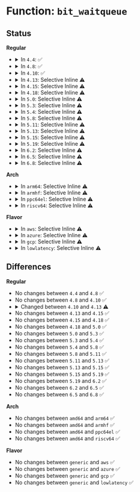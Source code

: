 # Function: <code>bit_waitqueue</code>

## Status
<b>Regular</b>
<ul>
<li>
<details>
<summary>In <code>4.4</code>: ✅</summary>

```c
wait_queue_head_t *bit_waitqueue(void *word, int bit);
```

**Collision:** Unique Global

**Inline:** No

**Transformation:** False

**Instances:**

```
In kernel/sched/wait.c (ffffffff810c36a0)
Location: kernel/sched/wait.c:486
Inline: False
Direct callers:
  - kernel/sched/wait.c:wake_up_bit
  - kernel/sched/wait.c:wake_up_atomic_t
  - kernel/sched/wait.c:out_of_line_wait_on_bit
  - kernel/sched/wait.c:out_of_line_wait_on_bit_timeout
  - kernel/sched/wait.c:out_of_line_wait_on_bit_lock
  - kernel/sched/wait.c:out_of_line_wait_on_atomic_t
  - fs/inode.c:__wait_on_freeing_inode
  - fs/inode.c:inode_dio_wait
  - fs/fs-writeback.c:__inode_wait_for_writeback
  - fs/fs-writeback.c:inode_sleep_on_writeback
  - fs/block_dev.c:blkdev_get
```
**Symbols:**

```
ffffffff810c36a0-ffffffff810c3737: bit_waitqueue (STB_GLOBAL)
```
</details>
</li>
<li>
<details>
<summary>In <code>4.8</code>: ✅</summary>

```c
wait_queue_head_t *bit_waitqueue(void *word, int bit);
```

**Collision:** Unique Global

**Inline:** No

**Transformation:** False

**Instances:**

```
In kernel/sched/wait.c (ffffffff810c7020)
Location: kernel/sched/wait.c:486
Inline: False
Direct callers:
  - kernel/sched/wait.c:wake_up_atomic_t
  - kernel/sched/wait.c:out_of_line_wait_on_atomic_t
  - kernel/sched/wait.c:wake_up_bit
  - kernel/sched/wait.c:out_of_line_wait_on_bit_lock
  - kernel/sched/wait.c:out_of_line_wait_on_bit_timeout
  - kernel/sched/wait.c:out_of_line_wait_on_bit
  - fs/inode.c:inode_dio_wait
  - fs/inode.c:__wait_on_freeing_inode
  - fs/fs-writeback.c:inode_sleep_on_writeback
  - fs/fs-writeback.c:__inode_wait_for_writeback
  - fs/block_dev.c:blkdev_get
```
**Symbols:**

```
ffffffff810c7020-ffffffff810c70c5: bit_waitqueue (STB_GLOBAL)
```
</details>
</li>
<li>
<details>
<summary>In <code>4.10</code>: ✅</summary>

```c
wait_queue_head_t *bit_waitqueue(void *word, int bit);
```

**Collision:** Unique Global

**Inline:** No

**Transformation:** False

**Instances:**

```
In kernel/sched/core.c (ffffffff810ae190)
Location: kernel/sched/core.c:7534
Inline: False
Direct callers:
  - kernel/sched/wait.c:wake_up_atomic_t
  - kernel/sched/wait.c:out_of_line_wait_on_atomic_t
  - kernel/sched/wait.c:wake_up_bit
  - kernel/sched/wait.c:out_of_line_wait_on_bit_lock
  - kernel/sched/wait.c:out_of_line_wait_on_bit_timeout
  - kernel/sched/wait.c:out_of_line_wait_on_bit
  - fs/inode.c:inode_dio_wait
  - fs/inode.c:__wait_on_freeing_inode
  - fs/fs-writeback.c:inode_sleep_on_writeback
  - fs/fs-writeback.c:__inode_wait_for_writeback
  - fs/block_dev.c:blkdev_get
```
**Symbols:**

```
ffffffff810ae190-ffffffff810ae1c3: bit_waitqueue (STB_GLOBAL)
```
</details>
</li>
<li>
<details>
<summary>In <code>4.13</code>: Selective Inline ⚠️</summary>

```c
struct wait_queue_head *bit_waitqueue(void *word, int bit);
```

**Collision:** Unique Global

**Inline:** Selective

**Transformation:** False

**Instances:**

```
In kernel/sched/wait_bit.c (ffffffff810c9cc5)
Location: kernel/sched/wait_bit.c:14
Inline: True
Inline callers:
  - kernel/sched/wait_bit.c:wake_up_atomic_t
  - kernel/sched/wait_bit.c:out_of_line_wait_on_atomic_t
  - kernel/sched/wait_bit.c:wake_up_bit
  - kernel/sched/wait_bit.c:out_of_line_wait_on_bit_lock
  - kernel/sched/wait_bit.c:out_of_line_wait_on_bit_timeout
  - kernel/sched/wait_bit.c:out_of_line_wait_on_bit
Direct callers:
  - fs/inode.c:inode_dio_wait
  - fs/inode.c:__wait_on_freeing_inode
  - fs/fs-writeback.c:inode_sleep_on_writeback
  - fs/fs-writeback.c:__inode_wait_for_writeback
  - fs/block_dev.c:blkdev_get
```
**Symbols:**

```
ffffffff810c9b60-ffffffff810c9b93: bit_waitqueue (STB_GLOBAL)
```
</details>
</li>
<li>
<details>
<summary>In <code>4.15</code>: Selective Inline ⚠️</summary>

```c
struct wait_queue_head *bit_waitqueue(void *word, int bit);
```

**Collision:** Unique Global

**Inline:** Selective

**Transformation:** False

**Instances:**

```
In kernel/sched/wait_bit.c (ffffffff810d14e5)
Location: kernel/sched/wait_bit.c:14
Inline: True
Inline callers:
  - kernel/sched/wait_bit.c:wake_up_atomic_t
  - kernel/sched/wait_bit.c:out_of_line_wait_on_atomic_t
  - kernel/sched/wait_bit.c:wake_up_bit
  - kernel/sched/wait_bit.c:out_of_line_wait_on_bit_lock
  - kernel/sched/wait_bit.c:out_of_line_wait_on_bit_timeout
  - kernel/sched/wait_bit.c:out_of_line_wait_on_bit
Direct callers:
  - fs/inode.c:inode_dio_wait
  - fs/inode.c:__wait_on_freeing_inode
  - fs/fs-writeback.c:inode_sleep_on_writeback
  - fs/fs-writeback.c:__inode_wait_for_writeback
  - fs/block_dev.c:blkdev_get
```
**Symbols:**

```
ffffffff810d1380-ffffffff810d13b3: bit_waitqueue (STB_GLOBAL)
```
</details>
</li>
<li>
<details>
<summary>In <code>4.18</code>: Selective Inline ⚠️</summary>

```c
struct wait_queue_head *bit_waitqueue(void *word, int bit);
```

**Collision:** Unique Global

**Inline:** Selective

**Transformation:** False

**Instances:**

```
In kernel/sched/wait_bit.c (ffffffff810d9a65)
Location: kernel/sched/wait_bit.c:11
Inline: True
Inline callers:
  - kernel/sched/wait_bit.c:wake_up_bit
  - kernel/sched/wait_bit.c:out_of_line_wait_on_bit_lock
  - kernel/sched/wait_bit.c:out_of_line_wait_on_bit_timeout
  - kernel/sched/wait_bit.c:out_of_line_wait_on_bit
Direct callers:
  - fs/inode.c:inode_dio_wait
  - fs/inode.c:__wait_on_freeing_inode
  - fs/fs-writeback.c:inode_sleep_on_writeback
  - fs/fs-writeback.c:__inode_wait_for_writeback
  - fs/block_dev.c:blkdev_get
```
**Symbols:**

```
ffffffff810d98d0-ffffffff810d9903: bit_waitqueue (STB_GLOBAL)
```
</details>
</li>
<li>
<details>
<summary>In <code>5.0</code>: Selective Inline ⚠️</summary>

```c
struct wait_queue_head *bit_waitqueue(void *word, int bit);
```

**Collision:** Unique Global

**Inline:** Selective

**Transformation:** False

**Instances:**

```
In kernel/sched/wait_bit.c (ffffffff810e3565)
Location: kernel/sched/wait_bit.c:11
Inline: True
Inline callers:
  - kernel/sched/wait_bit.c:wake_up_bit
  - kernel/sched/wait_bit.c:out_of_line_wait_on_bit_lock
  - kernel/sched/wait_bit.c:out_of_line_wait_on_bit_timeout
  - kernel/sched/wait_bit.c:out_of_line_wait_on_bit
Direct callers:
  - fs/inode.c:inode_dio_wait
  - fs/inode.c:__wait_on_freeing_inode
  - fs/fs-writeback.c:inode_sleep_on_writeback
  - fs/fs-writeback.c:__inode_wait_for_writeback
  - fs/block_dev.c:blkdev_get
```
**Symbols:**

```
ffffffff810e33d0-ffffffff810e3403: bit_waitqueue (STB_GLOBAL)
```
</details>
</li>
<li>
<details>
<summary>In <code>5.3</code>: Selective Inline ⚠️</summary>

```c
struct wait_queue_head *bit_waitqueue(void *word, int bit);
```

**Collision:** Unique Global

**Inline:** Selective

**Transformation:** False

**Instances:**

```
In kernel/sched/wait_bit.c (ffffffff810ea175)
Location: kernel/sched/wait_bit.c:12
Inline: True
Inline callers:
  - kernel/sched/wait_bit.c:wake_up_bit
  - kernel/sched/wait_bit.c:out_of_line_wait_on_bit_lock
  - kernel/sched/wait_bit.c:out_of_line_wait_on_bit_timeout
  - kernel/sched/wait_bit.c:out_of_line_wait_on_bit
Direct callers:
  - fs/inode.c:inode_dio_wait
  - fs/inode.c:__wait_on_freeing_inode
  - fs/fs-writeback.c:inode_sleep_on_writeback
  - fs/fs-writeback.c:__inode_wait_for_writeback
  - fs/block_dev.c:bd_start_claiming
```
**Symbols:**

```
ffffffff810e9fe0-ffffffff810ea013: bit_waitqueue (STB_GLOBAL)
```
</details>
</li>
<li>
<details>
<summary>In <code>5.4</code>: Selective Inline ⚠️</summary>

```c
struct wait_queue_head *bit_waitqueue(void *word, int bit);
```

**Collision:** Unique Global

**Inline:** Selective

**Transformation:** False

**Instances:**

```
In kernel/sched/wait_bit.c (ffffffff810f5b45)
Location: kernel/sched/wait_bit.c:12
Inline: True
Inline callers:
  - kernel/sched/wait_bit.c:wake_up_bit
  - kernel/sched/wait_bit.c:out_of_line_wait_on_bit_lock
  - kernel/sched/wait_bit.c:out_of_line_wait_on_bit_timeout
  - kernel/sched/wait_bit.c:out_of_line_wait_on_bit
Direct callers:
  - fs/inode.c:inode_dio_wait
  - fs/inode.c:__wait_on_freeing_inode
  - fs/fs-writeback.c:inode_sleep_on_writeback
  - fs/fs-writeback.c:__inode_wait_for_writeback
  - fs/block_dev.c:bd_start_claiming
```
**Symbols:**

```
ffffffff810f59b0-ffffffff810f59e3: bit_waitqueue (STB_GLOBAL)
```
</details>
</li>
<li>
<details>
<summary>In <code>5.8</code>: Selective Inline ⚠️</summary>

```c
struct wait_queue_head *bit_waitqueue(void *word, int bit);
```

**Collision:** Unique Global

**Inline:** Selective

**Transformation:** False

**Instances:**

```
In kernel/sched/wait_bit.c (ffffffff81bc8f9c)
Location: kernel/sched/wait_bit.c:12
Inline: True
Inline callers:
  - kernel/sched/wait_bit.c:wake_up_bit
  - kernel/sched/wait_bit.c:out_of_line_wait_on_bit_lock
  - kernel/sched/wait_bit.c:out_of_line_wait_on_bit_timeout
  - kernel/sched/wait_bit.c:out_of_line_wait_on_bit
Direct callers:
  - fs/inode.c:inode_dio_wait
  - fs/inode.c:__wait_on_freeing_inode
  - fs/fs-writeback.c:inode_sleep_on_writeback
  - fs/fs-writeback.c:__inode_wait_for_writeback
  - fs/block_dev.c:bd_start_claiming
```
**Symbols:**

```
ffffffff810ff0f0-ffffffff810ff123: bit_waitqueue (STB_GLOBAL)
```
</details>
</li>
<li>
<details>
<summary>In <code>5.11</code>: Selective Inline ⚠️</summary>

```c
struct wait_queue_head *bit_waitqueue(void *word, int bit);
```

**Collision:** Unique Global

**Inline:** Selective

**Transformation:** False

**Instances:**

```
In kernel/sched/wait_bit.c (ffffffff81c41d8c)
Location: kernel/sched/wait_bit.c:12
Inline: True
Inline callers:
  - kernel/sched/wait_bit.c:wake_up_bit
  - kernel/sched/wait_bit.c:out_of_line_wait_on_bit_lock
  - kernel/sched/wait_bit.c:out_of_line_wait_on_bit_timeout
  - kernel/sched/wait_bit.c:out_of_line_wait_on_bit
Direct callers:
  - fs/inode.c:inode_dio_wait
  - fs/inode.c:__wait_on_freeing_inode
  - fs/fs-writeback.c:inode_sleep_on_writeback
  - fs/fs-writeback.c:__inode_wait_for_writeback
  - fs/block_dev.c:bd_prepare_to_claim
  - fs/ext4/fast_commit.c:ext4_fc_wait_committing_inode
```
**Symbols:**

```
ffffffff810fdbf0-ffffffff810fdc23: bit_waitqueue (STB_GLOBAL)
```
</details>
</li>
<li>
<details>
<summary>In <code>5.13</code>: Selective Inline ⚠️</summary>

```c
struct wait_queue_head *bit_waitqueue(void *word, int bit);
```

**Collision:** Unique Global

**Inline:** Selective

**Transformation:** False

**Instances:**

```
In kernel/sched/wait_bit.c (ffffffff81c33cfc)
Location: kernel/sched/wait_bit.c:12
Inline: True
Inline callers:
  - kernel/sched/wait_bit.c:wake_up_bit
  - kernel/sched/wait_bit.c:out_of_line_wait_on_bit_lock
  - kernel/sched/wait_bit.c:out_of_line_wait_on_bit_timeout
  - kernel/sched/wait_bit.c:out_of_line_wait_on_bit
Direct callers:
  - fs/inode.c:inode_dio_wait
  - fs/inode.c:__wait_on_freeing_inode
  - fs/fs-writeback.c:inode_sleep_on_writeback
  - fs/fs-writeback.c:__inode_wait_for_writeback
  - fs/block_dev.c:bd_prepare_to_claim
  - fs/ext4/fast_commit.c:ext4_fc_wait_committing_inode
```
**Symbols:**

```
ffffffff810fffd0-ffffffff81100003: bit_waitqueue (STB_GLOBAL)
```
</details>
</li>
<li>
<details>
<summary>In <code>5.15</code>: Selective Inline ⚠️</summary>

```c
struct wait_queue_head *bit_waitqueue(void *word, int bit);
```

**Collision:** Unique Global

**Inline:** Selective

**Transformation:** False

**Instances:**

```
In kernel/sched/wait_bit.c (ffffffff81d526bc)
Location: kernel/sched/wait_bit.c:12
Inline: True
Inline callers:
  - kernel/sched/wait_bit.c:wake_up_bit
  - kernel/sched/wait_bit.c:out_of_line_wait_on_bit_lock
  - kernel/sched/wait_bit.c:out_of_line_wait_on_bit_timeout
  - kernel/sched/wait_bit.c:out_of_line_wait_on_bit
Direct callers:
  - fs/inode.c:inode_dio_wait
  - fs/inode.c:__wait_on_freeing_inode
  - fs/fs-writeback.c:inode_sleep_on_writeback
  - fs/fs-writeback.c:__inode_wait_for_writeback
  - fs/ext4/fast_commit.c:ext4_fc_wait_committing_inode
  - block/bdev.c:bd_prepare_to_claim
```
**Symbols:**

```
ffffffff8111c070-ffffffff8111c0a3: bit_waitqueue (STB_GLOBAL)
```
</details>
</li>
<li>
<details>
<summary>In <code>5.19</code>: Selective Inline ⚠️</summary>

```c
struct wait_queue_head *bit_waitqueue(void *word, int bit);
```

**Collision:** Unique Global

**Inline:** Selective

**Transformation:** False

**Instances:**

```
In kernel/sched/build_utility.c (ffffffff81f22b5c)
Location: kernel/sched/wait_bit.c:12
Inline: True
Inline callers:
  - kernel/sched/build_utility.c:wake_up_bit
  - kernel/sched/build_utility.c:out_of_line_wait_on_bit_lock
  - kernel/sched/build_utility.c:out_of_line_wait_on_bit_timeout
  - kernel/sched/build_utility.c:out_of_line_wait_on_bit
Direct callers:
  - fs/inode.c:inode_dio_wait
  - fs/inode.c:__wait_on_freeing_inode
  - fs/fs-writeback.c:inode_sleep_on_writeback
  - fs/fs-writeback.c:__inode_wait_for_writeback
  - fs/ext4/fast_commit.c:ext4_fc_wait_committing_inode
  - block/bdev.c:bd_prepare_to_claim
```
**Symbols:**

```
ffffffff8113b830-ffffffff8113b86b: bit_waitqueue (STB_GLOBAL)
```
</details>
</li>
<li>
<details>
<summary>In <code>6.2</code>: Selective Inline ⚠️</summary>

```c
struct wait_queue_head *bit_waitqueue(void *word, int bit);
```

**Collision:** Unique Global

**Inline:** Selective

**Transformation:** False

**Instances:**

```
In kernel/sched/build_utility.c (ffffffff820cd4bc)
Location: kernel/sched/wait_bit.c:12
Inline: True
Inline callers:
  - kernel/sched/build_utility.c:wake_up_bit
  - kernel/sched/build_utility.c:out_of_line_wait_on_bit_lock
  - kernel/sched/build_utility.c:out_of_line_wait_on_bit_timeout
  - kernel/sched/build_utility.c:out_of_line_wait_on_bit
Direct callers:
  - fs/inode.c:inode_dio_wait
  - fs/inode.c:__wait_on_freeing_inode
  - fs/fs-writeback.c:inode_sleep_on_writeback
  - fs/fs-writeback.c:__inode_wait_for_writeback
  - fs/ext4/fast_commit.c:ext4_fc_wait_committing_inode
  - block/bdev.c:bd_prepare_to_claim
```
**Symbols:**

```
ffffffff81166250-ffffffff8116628b: bit_waitqueue (STB_GLOBAL)
```
</details>
</li>
<li>
<details>
<summary>In <code>6.5</code>: Selective Inline ⚠️</summary>

```c
struct wait_queue_head *bit_waitqueue(void *word, int bit);
```

**Collision:** Unique Global

**Inline:** Selective

**Transformation:** False

**Instances:**

```
In kernel/sched/build_utility.c (ffffffff8215193c)
Location: kernel/sched/wait_bit.c:12
Inline: True
Inline callers:
  - kernel/sched/build_utility.c:wake_up_bit
  - kernel/sched/build_utility.c:out_of_line_wait_on_bit_lock
  - kernel/sched/build_utility.c:out_of_line_wait_on_bit_timeout
  - kernel/sched/build_utility.c:out_of_line_wait_on_bit
Direct callers:
  - fs/inode.c:inode_dio_wait
  - fs/inode.c:__wait_on_freeing_inode
  - fs/fs-writeback.c:inode_sleep_on_writeback
  - fs/fs-writeback.c:__inode_wait_for_writeback
  - fs/ext4/fast_commit.c:ext4_fc_wait_committing_inode
  - block/bdev.c:bd_prepare_to_claim
```
**Symbols:**

```
ffffffff811766c0-ffffffff811766fb: bit_waitqueue (STB_GLOBAL)
```
</details>
</li>
<li>
<details>
<summary>In <code>6.8</code>: Selective Inline ⚠️</summary>

```c
struct wait_queue_head *bit_waitqueue(void *word, int bit);
```

**Collision:** Unique Global

**Inline:** Selective

**Transformation:** False

**Instances:**

```
In kernel/sched/build_utility.c (ffffffff8223477c)
Location: kernel/sched/wait_bit.c:12
Inline: True
Inline callers:
  - kernel/sched/build_utility.c:wake_up_bit
  - kernel/sched/build_utility.c:out_of_line_wait_on_bit_lock
  - kernel/sched/build_utility.c:out_of_line_wait_on_bit_timeout
  - kernel/sched/build_utility.c:out_of_line_wait_on_bit
Direct callers:
  - fs/inode.c:inode_dio_wait
  - fs/inode.c:__wait_on_freeing_inode
  - fs/fs-writeback.c:inode_sleep_on_writeback
  - fs/fs-writeback.c:__inode_wait_for_writeback
  - fs/ext4/fast_commit.c:ext4_fc_wait_committing_inode
  - block/bdev.c:bd_prepare_to_claim
```
**Symbols:**

```
ffffffff81184940-ffffffff8118497b: bit_waitqueue (STB_GLOBAL)
```
</details>
</li>
</ul>
<b>Arch</b>
<ul>
<li>
<details>
<summary>In <code>arm64</code>: Selective Inline ⚠️</summary>

```c
struct wait_queue_head *bit_waitqueue(void *word, int bit);
```

**Collision:** Unique Global

**Inline:** Selective

**Transformation:** False

**Instances:**

```
In kernel/sched/wait_bit.c (ffff80001015915c)
Location: kernel/sched/wait_bit.c:12
Inline: True
Inline callers:
  - kernel/sched/wait_bit.c:wake_up_bit
  - kernel/sched/wait_bit.c:out_of_line_wait_on_bit_lock
  - kernel/sched/wait_bit.c:out_of_line_wait_on_bit_timeout
  - kernel/sched/wait_bit.c:out_of_line_wait_on_bit
Direct callers:
  - fs/inode.c:inode_dio_wait
  - fs/inode.c:__wait_on_freeing_inode
  - fs/fs-writeback.c:inode_sleep_on_writeback
  - fs/fs-writeback.c:__inode_wait_for_writeback
  - fs/block_dev.c:bd_start_claiming
```
**Symbols:**

```
ffff800010158e48-ffff800010158ea0: bit_waitqueue (STB_GLOBAL)
```
</details>
</li>
<li>
<details>
<summary>In <code>armhf</code>: Selective Inline ⚠️</summary>

```c
struct wait_queue_head *bit_waitqueue(void *word, int bit);
```

**Collision:** Unique Global

**Inline:** Selective

**Transformation:** False

**Instances:**

```
In kernel/sched/wait_bit.c (c03a64d0)
Location: kernel/sched/wait_bit.c:12
Inline: True
Inline callers:
  - kernel/sched/wait_bit.c:wake_up_bit
  - kernel/sched/wait_bit.c:out_of_line_wait_on_bit_lock
  - kernel/sched/wait_bit.c:out_of_line_wait_on_bit_timeout
  - kernel/sched/wait_bit.c:out_of_line_wait_on_bit
Direct callers:
  - fs/inode.c:inode_dio_wait
  - fs/inode.c:__wait_on_freeing_inode
  - fs/fs-writeback.c:inode_sleep_on_writeback
  - fs/fs-writeback.c:__inode_wait_for_writeback
  - fs/block_dev.c:bd_start_claiming
```
**Symbols:**

```
c03a627c-c03a62b8: bit_waitqueue (STB_GLOBAL)
```
</details>
</li>
<li>
<details>
<summary>In <code>ppc64el</code>: Selective Inline ⚠️</summary>

```c
struct wait_queue_head *bit_waitqueue(void *word, int bit);
```

**Collision:** Unique Global

**Inline:** Selective

**Transformation:** False

**Instances:**

```
In kernel/sched/wait_bit.c (c0000000001ad680)
Location: kernel/sched/wait_bit.c:12
Inline: True
Inline callers:
  - kernel/sched/wait_bit.c:wake_up_bit
  - kernel/sched/wait_bit.c:out_of_line_wait_on_bit_lock
  - kernel/sched/wait_bit.c:out_of_line_wait_on_bit_timeout
  - kernel/sched/wait_bit.c:out_of_line_wait_on_bit
Direct callers:
  - fs/inode.c:inode_dio_wait
  - fs/inode.c:__wait_on_freeing_inode
  - fs/fs-writeback.c:inode_sleep_on_writeback
  - fs/fs-writeback.c:__inode_wait_for_writeback
  - fs/block_dev.c:bd_start_claiming
```
**Symbols:**

```
c0000000001ad3f0-c0000000001ad438: bit_waitqueue (STB_GLOBAL)
```
</details>
</li>
<li>
<details>
<summary>In <code>riscv64</code>: Selective Inline ⚠️</summary>

```c
struct wait_queue_head *bit_waitqueue(void *word, int bit);
```

**Collision:** Unique Global

**Inline:** Selective

**Transformation:** False

**Instances:**

```
In kernel/sched/wait_bit.c (ffffffe0000ff264)
Location: kernel/sched/wait_bit.c:12
Inline: True
Inline callers:
  - kernel/sched/wait_bit.c:wake_up_bit
  - kernel/sched/wait_bit.c:out_of_line_wait_on_bit_lock
  - kernel/sched/wait_bit.c:out_of_line_wait_on_bit_timeout
  - kernel/sched/wait_bit.c:out_of_line_wait_on_bit
Direct callers:
  - fs/inode.c:inode_dio_wait
  - fs/inode.c:__wait_on_freeing_inode
  - fs/fs-writeback.c:inode_sleep_on_writeback
  - fs/fs-writeback.c:__inode_wait_for_writeback
  - fs/block_dev.c:bd_start_claiming
```
**Symbols:**

```
ffffffe0000ff01c-ffffffe0000ff06a: bit_waitqueue (STB_GLOBAL)
```
</details>
</li>
</ul>
<b>Flavor</b>
<ul>
<li>
<details>
<summary>In <code>aws</code>: Selective Inline ⚠️</summary>

```c
struct wait_queue_head *bit_waitqueue(void *word, int bit);
```

**Collision:** Unique Global

**Inline:** Selective

**Transformation:** False

**Instances:**

```
In kernel/sched/wait_bit.c (ffffffff810eef45)
Location: kernel/sched/wait_bit.c:12
Inline: True
Inline callers:
  - kernel/sched/wait_bit.c:wake_up_bit
  - kernel/sched/wait_bit.c:out_of_line_wait_on_bit_lock
  - kernel/sched/wait_bit.c:out_of_line_wait_on_bit_timeout
  - kernel/sched/wait_bit.c:out_of_line_wait_on_bit
Direct callers:
  - fs/inode.c:inode_dio_wait
  - fs/inode.c:__wait_on_freeing_inode
  - fs/fs-writeback.c:inode_sleep_on_writeback
  - fs/fs-writeback.c:__inode_wait_for_writeback
  - fs/block_dev.c:bd_start_claiming
```
**Symbols:**

```
ffffffff810eedb0-ffffffff810eede3: bit_waitqueue (STB_GLOBAL)
```
</details>
</li>
<li>
<details>
<summary>In <code>azure</code>: Selective Inline ⚠️</summary>

```c
struct wait_queue_head *bit_waitqueue(void *word, int bit);
```

**Collision:** Unique Global

**Inline:** Selective

**Transformation:** False

**Instances:**

```
In kernel/sched/wait_bit.c (ffffffff810defc5)
Location: kernel/sched/wait_bit.c:12
Inline: True
Inline callers:
  - kernel/sched/wait_bit.c:wake_up_bit
  - kernel/sched/wait_bit.c:out_of_line_wait_on_bit_lock
  - kernel/sched/wait_bit.c:out_of_line_wait_on_bit_timeout
  - kernel/sched/wait_bit.c:out_of_line_wait_on_bit
Direct callers:
  - fs/inode.c:inode_dio_wait
  - fs/inode.c:__wait_on_freeing_inode
  - fs/fs-writeback.c:inode_sleep_on_writeback
  - fs/fs-writeback.c:__inode_wait_for_writeback
  - fs/block_dev.c:bd_start_claiming
```
**Symbols:**

```
ffffffff810dee30-ffffffff810dee63: bit_waitqueue (STB_GLOBAL)
```
</details>
</li>
<li>
<details>
<summary>In <code>gcp</code>: Selective Inline ⚠️</summary>

```c
struct wait_queue_head *bit_waitqueue(void *word, int bit);
```

**Collision:** Unique Global

**Inline:** Selective

**Transformation:** False

**Instances:**

```
In kernel/sched/wait_bit.c (ffffffff810ec075)
Location: kernel/sched/wait_bit.c:12
Inline: True
Inline callers:
  - kernel/sched/wait_bit.c:wake_up_bit
  - kernel/sched/wait_bit.c:out_of_line_wait_on_bit_lock
  - kernel/sched/wait_bit.c:out_of_line_wait_on_bit_timeout
  - kernel/sched/wait_bit.c:out_of_line_wait_on_bit
Direct callers:
  - fs/inode.c:inode_dio_wait
  - fs/inode.c:__wait_on_freeing_inode
  - fs/fs-writeback.c:inode_sleep_on_writeback
  - fs/fs-writeback.c:__inode_wait_for_writeback
  - fs/block_dev.c:bd_start_claiming
```
**Symbols:**

```
ffffffff810ebee0-ffffffff810ebf13: bit_waitqueue (STB_GLOBAL)
```
</details>
</li>
<li>
<details>
<summary>In <code>lowlatency</code>: Selective Inline ⚠️</summary>

```c
struct wait_queue_head *bit_waitqueue(void *word, int bit);
```

**Collision:** Unique Global

**Inline:** Selective

**Transformation:** False

**Instances:**

```
In kernel/sched/wait_bit.c (ffffffff810f70c5)
Location: kernel/sched/wait_bit.c:12
Inline: True
Inline callers:
  - kernel/sched/wait_bit.c:wake_up_bit
  - kernel/sched/wait_bit.c:out_of_line_wait_on_bit_lock
  - kernel/sched/wait_bit.c:out_of_line_wait_on_bit_timeout
  - kernel/sched/wait_bit.c:out_of_line_wait_on_bit
Direct callers:
  - fs/inode.c:inode_dio_wait
  - fs/inode.c:__wait_on_freeing_inode
  - fs/fs-writeback.c:inode_sleep_on_writeback
  - fs/fs-writeback.c:__inode_wait_for_writeback
  - fs/block_dev.c:bd_start_claiming
```
**Symbols:**

```
ffffffff810f6f30-ffffffff810f6f63: bit_waitqueue (STB_GLOBAL)
```
</details>
</li>
</ul>

## Differences
<b>Regular</b>
<ul>
<li>
No changes between <code>4.4</code> and <code>4.8</code> ✅
</li>
<li>
No changes between <code>4.8</code> and <code>4.10</code> ✅
</li>
<li>
<details>
<summary>Changed between <code>4.10</code> and <code>4.13</code> ⚠️</summary>
<ul>
<li>
<b>Return type changed. </b>
<code>wait_queue_head_t *</code> ➡️ <code>struct wait_queue_head *</code>
</li>
</ul>
</details>
</li>
<li>
No changes between <code>4.13</code> and <code>4.15</code> ✅
</li>
<li>
No changes between <code>4.15</code> and <code>4.18</code> ✅
</li>
<li>
No changes between <code>4.18</code> and <code>5.0</code> ✅
</li>
<li>
No changes between <code>5.0</code> and <code>5.3</code> ✅
</li>
<li>
No changes between <code>5.3</code> and <code>5.4</code> ✅
</li>
<li>
No changes between <code>5.4</code> and <code>5.8</code> ✅
</li>
<li>
No changes between <code>5.8</code> and <code>5.11</code> ✅
</li>
<li>
No changes between <code>5.11</code> and <code>5.13</code> ✅
</li>
<li>
No changes between <code>5.13</code> and <code>5.15</code> ✅
</li>
<li>
No changes between <code>5.15</code> and <code>5.19</code> ✅
</li>
<li>
No changes between <code>5.19</code> and <code>6.2</code> ✅
</li>
<li>
No changes between <code>6.2</code> and <code>6.5</code> ✅
</li>
<li>
No changes between <code>6.5</code> and <code>6.8</code> ✅
</li>
</ul>
<b>Arch</b>
<ul>
<li>
No changes between <code>amd64</code> and <code>arm64</code> ✅
</li>
<li>
No changes between <code>amd64</code> and <code>armhf</code> ✅
</li>
<li>
No changes between <code>amd64</code> and <code>ppc64el</code> ✅
</li>
<li>
No changes between <code>amd64</code> and <code>riscv64</code> ✅
</li>
</ul>
<b>Flavor</b>
<ul>
<li>
No changes between <code>generic</code> and <code>aws</code> ✅
</li>
<li>
No changes between <code>generic</code> and <code>azure</code> ✅
</li>
<li>
No changes between <code>generic</code> and <code>gcp</code> ✅
</li>
<li>
No changes between <code>generic</code> and <code>lowlatency</code> ✅
</li>
</ul>
